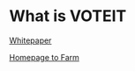 # What is VOTEIT

[Whitepaper](http://www.voteit.top/res/VOTEIT-whitepaper.pdf)

[Homepage to Farm](http://www.voteit.top)
